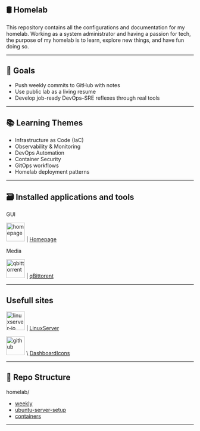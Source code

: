 ## 🛢️ Homelab

This repository contains all the configurations and documentation for my homelab. 
Working as a system administrator and having a passion for tech, the purpose of my homelab is to learn, explore new things, and have fun doing so. 

---

## 🧠 Goals

- Push weekly commits to GitHub with notes
- Use public lab as a living resume
- Develop job-ready DevOps–SRE reflexes through real tools


---

## 📚 Learning Themes

- Infrastructure as Code (IaC)
- Observability & Monitoring
- DevOps Automation
- Container Security
- GitOps workflows
- Homelab deployment patterns

---

## 🗃️ Installed applications and tools

GUI

<img width="50" height="50" alt="homepage" src="https://github.com/user-attachments/assets/11839883-f4bf-4d33-b25a-e84ef17362a3" /> | [Homepage](https://gethomepage.dev/)

Media

<img width="50" height="50" alt="qbittorrent" src="https://github.com/user-attachments/assets/78561059-19a2-48cf-920c-f170cb6e35f2" /> | [qBittorent](https://www.qbittorrent.org/)

---

## Usefull sites

<img width="50" height="50" alt="linuxserver-io" src="https://github.com/user-attachments/assets/f7932651-946b-4670-bfe4-1f9322dfb07f" /> | [LinuxServer](https://www.linuxserver.io/)

<img width="50" height="50" alt="github" src="https://github.com/user-attachments/assets/3ffb7dd8-6df2-4545-9369-816f47ac8335" /> \ [DashboardIcons](https://dashboardicons.com/)

---

## 📂 Repo Structure


homelab/

- [weekly](weekly.md)
- [ubuntu-server-setup](ubuntu-server-setup)
- [containers](https://github.com/raoulmoise/homelab/tree/7aab78cc8d5fabc82d8a4b4a6d75f90fcda9ed59/containers)
---
